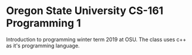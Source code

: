 # Oregon State University CS-161 Programming 1

Introduction to programming winter term 2019 at OSU. The class uses c++ as it's programming language.
